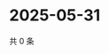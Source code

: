 # 2025-05-31

共 0 条

<!-- BEGIN ZHIHUQUESTIONS -->
<!-- 最后更新时间 Sat May 31 2025 16:13:50 GMT+0800 (China Standard Time) -->

<!-- END ZHIHUQUESTIONS -->
